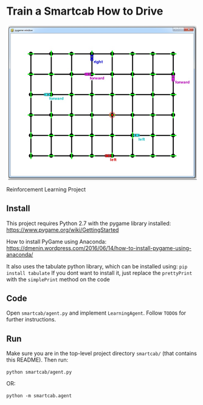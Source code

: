 # Train a Smartcab How to Drive

![](images//environment.jpg)


Reinforcement Learning Project

## Install

This project requires Python 2.7 with the pygame library installed:
https://www.pygame.org/wiki/GettingStarted

How to install PyGame using Anaconda:
https://dmenin.wordpress.com/2016/06/14/how-to-install-pygame-using-anaconda/

It also uses the tabulate python library, which can be installed using:
`pip install tabulate`
If you dont want to install it, just replace the `prettyPrint` with the `simplePrint` method on the code

## Code

Open `smartcab/agent.py` and implement `LearningAgent`. Follow `TODO`s for further instructions.

## Run

Make sure you are in the top-level project directory `smartcab/` (that contains this README). Then run:

```python smartcab/agent.py```

OR:

```python -m smartcab.agent```
